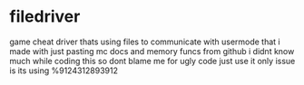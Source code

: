 # filedriver
game cheat driver thats using files to communicate with usermode that i made with just pasting mc docs and memory funcs from github
i didnt know much while coding this so dont blame me for ugly code just use it only issue is its using %9124312893912
